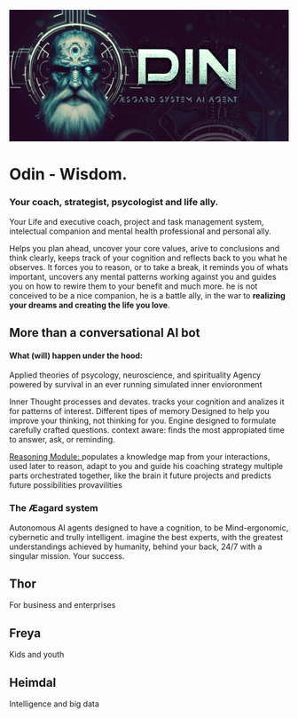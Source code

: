 ![](./OdincoverIG.jpg)
# Odin - Wisdom. 
### Your coach, strategist, psycologist and life ally.
Your Life and executive coach, project and task management system, intelectual companion and mental health professional and personal ally.

Helps you plan ahead, uncover your core values, arive to conclusions and think clearly, keeps track of your cognition and reflects back to you what he observes. It forces you to reason, or to take a break, it reminds you of whats important, uncovers any mental patterns working against you and guides you on how to rewire them to your benefit and much more.
he is not conceived to be a nice companion, he is a battle ally, in the war to **realizing your dreams and creating the life you love**.

## More than a conversational AI bot
#### What (will) happen under the hood:

Applied theories of psycology, neuroscience, and spirituality
Agency powered by survival in an ever running simulated inner envioronment

Inner Thought processes and devates.
tracks your cognition and analizes it for patterns of interest.
Different tipes of memory
Designed to help you improve your thinking, not thinking for you.
Engine designed to formulate carefully crafted questions.
context aware: finds the most appropiated time to answer, ask, or reminding.

[Reasoning Module: ](./Reasoning_Engines/reasoning.md)populates a knowledge map from your interactions, used later to reason, adapt to you and guide his coaching strategy
multiple parts orchestrated together, like the brain
it future projects and predicts future possibilities provavilities

### The Æagard system
Autonomous AI agents designed to have a cognition, to be Mind-ergonomic, cybernetic and trully intelligent. 
imagine the best experts, with the greatest understandings achieved by humanity, behind your back, 24/7 with a singular mission. Your success.
## Thor
For business and enterprises

## Freya 
Kids and youth

## Heimdal
Intelligence and big data
